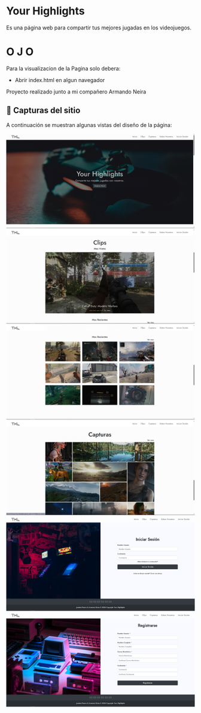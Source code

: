 
# Your Highlights

Es una página web para compartir tus mejores jugadas en los videojuegos.
 
# O J O
Para la visualizacion de la Pagina solo debera:
  - Abrir index.html en algun navegador


Proyecto realizado junto a mi compañero Armando Neira

## 📸 Capturas del sitio

A continuación se muestran algunas vistas del diseño de la página:

![Vista 1](./img/1.png)
![Vista 1](./img/2.png)
![Vista 1](./img/3.png)
![Vista 1](./img/4.png)
![Vista 1](./img/5.png)
![Vista 1](./img/6.png)

